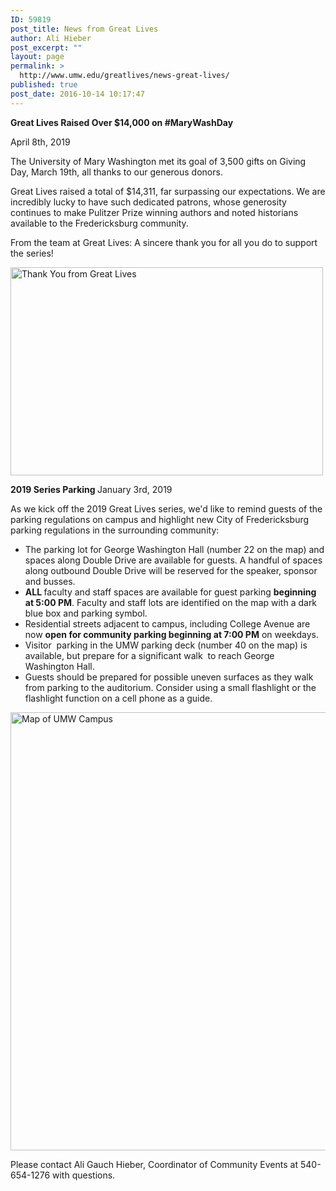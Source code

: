 ```yaml
---
ID: 59819
post_title: News from Great Lives
author: Ali Hieber
post_excerpt: ""
layout: page
permalink: >
  http://www.umw.edu/greatlives/news-great-lives/
published: true
post_date: 2016-10-14 10:17:47
---
```

<strong>Great Lives Raised Over $14,000 on #MaryWashDay</strong>

April 8th, 2019

The University of Mary Washington met its goal of 3,500 gifts on Giving Day, March 19th, all thanks to our generous donors.

Great Lives raised a total of $14,311, far surpassing our expectations. We are incredibly lucky to have such dedicated patrons, whose generosity continues to make Pulitzer Prize winning authors and noted historians available to the Fredericksburg community.

From the team at Great Lives: A sincere thank you for all you do to support the series!

<a href="http://www.umw.edu/greatlives/wp-content/uploads/sites/8/2019/04/Thank-You-Great-Lives-Class.jpg"><img class="aligncenter wp-image-60285" src="http://www.umw.edu/greatlives/wp-content/uploads/sites/8/2019/04/Thank-You-Great-Lives-Class-1024x683.jpg" alt="Thank You from Great Lives " width="500" height="333" /></a>

<strong>2019 Series Parking
</strong>January 3rd, 2019

As we kick off the 2019 Great Lives series, we'd like to remind guests of the parking regulations on campus and highlight new City of Fredericksburg parking regulations in the surrounding community:
<ul>
 	<li>The parking lot for George Washington Hall (number 22 on the map) and spaces along Double Drive are available for guests. A handful of spaces along outbound Double Drive will be reserved for the speaker, sponsor and busses.</li>
 	<li><strong>ALL </strong>faculty and staff spaces are available for guest parking <strong>beginning at 5:00 PM</strong>. Faculty and staff lots are identified on the map with a dark blue box and parking symbol.</li>
 	<li>Residential streets adjacent to campus, including College Avenue are now <strong>open for community parking beginning at 7:00 PM</strong> on weekdays.</li>
 	<li>Visitor  parking in the UMW parking deck (number 40 on the map) is available, but prepare for a significant walk  to reach George Washington Hall.</li>
 	<li>Guests should be prepared for possible uneven surfaces as they walk from parking to the auditorium. Consider using a small flashlight or the flashlight function on a cell phone as a guide.</li>
</ul>
<a href="http://www.umw.edu/greatlives/wp-content/uploads/sites/8/2019/01/Map-of-Fredericksburg-Campus.jpg" target="_blank" rel="noopener noreferrer"><img id="longdesc-return-60253" class="alignnone wp-image-60253 size-page-feature-uncropped" src="http://www.umw.edu/greatlives/wp-content/uploads/sites/8/2019/01/Map-of-Fredericksburg-Campus-1140x726.jpg" alt="Map of UMW Campus" width="1100" height="701" longdesc="http://www.umw.edu/greatlives?longdesc=60253&amp;referrer=59819" /></a>

Please contact Ali Gauch Hieber, Coordinator of Community Events at 540-654-1276 with questions.